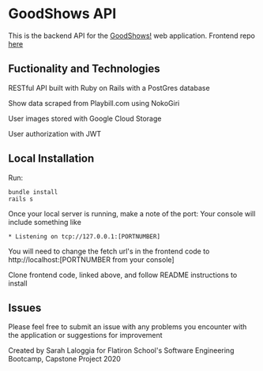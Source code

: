 # GoodShows API

This is the backend API for the [GoodShows!](https://good-shows.herokuapp.com/) web application. Frontend repo [here](https://github.com/slaloggia/goodshows-client)

## Fuctionality and Technologies

RESTful API built with Ruby on Rails with a PostGres database

Show data scraped from Playbill.com using NokoGiri 

User images stored with Google Cloud Storage

User authorization with JWT

## Local Installation
Run:
```
bundle install
rails s
```

Once your local server is running, make a note of the port:
Your console will include something like
```
* Listening on tcp://127.0.0.1:[PORTNUMBER]
```
You will need to change the fetch url's in the frontend code to http://localhost:[PORTNUMBER from your console]

Clone frontend code, linked above, and follow README instructions to install

## Issues

Please feel free to submit an issue with any problems you encounter with the application or suggestions for improvement

Created by Sarah Laloggia for Flatiron School's Software Engineering Bootcamp, Capstone Project 2020


